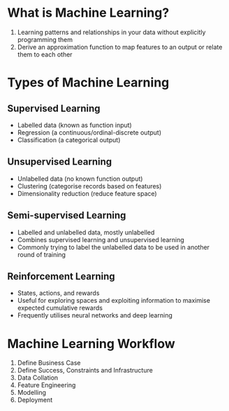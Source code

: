 # What is Machine Learning?
1. Learning patterns and relationships in your data without explicitly programming them
2. Derive an approximation function to map features to an output or relate them to each other
# Types of Machine Learning
## Supervised Learning
- Labelled data (known as function input)
- Regression (a continuous/ordinal-discrete output)
- Classification (a categorical output)
## Unsupervised Learning
- Unlabelled data (no known function output)
- Clustering (categorise records based on features)
- Dimensionality reduction (reduce feature space)
## Semi-supervised Learning
- Labelled and unlabelled data, mostly unlabelled
- Combines supervised learning and unsupervised learning
- Commonly trying to label the unlabelled data to be used in another round of training
## Reinforcement Learning
* States, actions, and rewards
* Useful for exploring spaces and exploiting information to maximise expected cumulative rewards
* Frequently utilises neural networks and deep learning
# Machine Learning Workflow
1. Define Business Case
2. Define Success, Constraints and Infrastructure
3. Data Collation
4. Feature Engineering
5. Modelling
6. Deployment